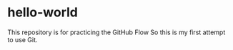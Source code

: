 # hello-world
This repository is for practicing the GitHub Flow
So this is my first attempt to use Git. 
